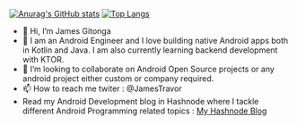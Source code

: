 [![Anurag's GitHub stats](https://github-readme-stats.vercel.app/api?username=JayExtra&count_private=true&theme=dracula)](https://github.com/anuraghazra/github-readme-stats)
[![Top Langs](https://github-readme-stats.vercel.app/api/top-langs/?username=JayExtra&theme=dracula)](https://github.com/anuraghazra/github-readme-stats)

- 👋 Hi, I’m James Gitonga
- 👀 I am an Android Engineer and I love building native Android apps both in Kotlin and Java. I am also currently learning backend development with KTOR.
- 💞️ I’m looking to collaborate on Android Open Source projects or any android project either custom or company required.
- 📫 How to reach me twiter : @JamesTravor
- Read my Android Development blog in Hashnode where I tackle different Android Programming related topics : [My Hashnode Blog](https://jaydroid254.hashnode.dev/)

<!---
JayExtra/JayExtra is a ✨ special ✨ repository because its `README.md` (this file) appears on your GitHub profile.
You can click the Preview link to take a look at your changes.
--->
